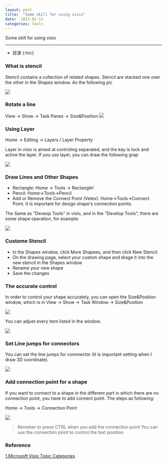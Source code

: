 ```yaml
---
layout: post
title:  "Some skill for using visio"
date:  2017-02-13
categories: Tools
---
```


Some skill for using visio

---

- 目录
{:toc}

### What is stencil

Stencil contains a collection of related shapes. Stencil are stacked one over the other in the Shapes window. As the following pic

![](https://support.content.office.net/en-us/media/19f24135-ee33-4c19-b3be-511dc62df62c.png)

### Rotate a line
View -> Show -> Task Panes -> Size&Position
![](https://support.content.office.net/en-us/media/6779a54f-33a1-4e6d-bde8-420c1c995cb2.png)

### Using Layer
Home -> Editing -> Layers / Layer Property

Layer in visio is aimed at controling separated, and the key is lock and active the layer.
If you use layer, you can draw the following grap

![]({{site.baseurl}}/media/20170213-1.jpg)

### Draw Lines and Other Shapes
- Rectangle: Home -> Tools -> Rectangle!
- Pencil: Home->Tools->Pencil
- Add or Remove the Connect Point (Vetex): Home->Tools->Connect Point. It is important for design shape's connection points.

The Same as "Deveop Tools" in visio, and in the "Develop Tools", there are some shape operation, for example:

![]({{site.baseurl}}/media/20170213-2.jpg)

### Custome Stencil
- In the Shapes window, click More Shapees, and then click New Stencil. 
- On the drawing page, select your custom shape and drage it into the new stencil in the Shapes window
- Rename your new shape
- Save the changes

### The accurate control
In order to control your shape accurately, you can open the Size&Position window, which is in View -> Show -> Task Window -> Size&Position 

![]({{site.baseurl}}/media/20170213-3.jpg)

You can adjust every item listed in the window.

![]({{site.baseurl}}/media/20170213-4.jpg)

### Set Line jumps for connectors
You can set the line jumps for connnector (It is important setting when I draw 3D coordinate).

![]({{site.baseurl}}/media/20170213-5.jpg)


### Add connection point for a shape
If you want to connect to a shape in the different part in which there are no connection point, you have to add connect point. The steps as following:

Home -> Tools -> Connection Point

![]({{site.baseurl}}/media/20170213-6.jpg)

> Remeber to press CTRL when you add the connection point
> You can use the connection point to control the text position

### Reference
[1.Microsoft Visio Topic Categories](https://support.office.com/en-us/article/Top-categories-5a7f8919-5b99-49e7-b739-e1c533a4774f?ui=en-US&rs=en-US&ad=US)